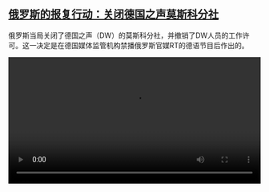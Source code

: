 <!--1643977148000-->
[俄罗斯的报复行动：关闭德国之声莫斯科分社](https://www.dw.com/zh/%E4%BF%84%E7%BD%97%E6%96%AF%E7%9A%84%E6%8A%A5%E5%A4%8D%E8%A1%8C%E5%8A%A8%EF%BC%9A%E5%85%B3%E9%97%AD%E5%BE%B7%E5%9B%BD%E4%B9%8B%E5%A3%B0%E8%8E%AB%E6%96%AF%E7%A7%91%E5%88%86%E7%A4%BE/a-60659916)
------

<p>俄罗斯当局关闭了德国之声（DW）的莫斯科分社，并撤销了DW人员的工作许可。这一决定是在德国媒体监管机构禁播俄罗斯官媒RT的德语节目后作出的。</small></p><video src="https://tvdownloaddw-a.akamaihd.net/dwtv_video/flv/vdt_zh/2022/bchi220204_001_dwmoscow_01r_sd_sor.mp4" controls style="width:100%"></video>
